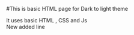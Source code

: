 #This is basic HTML page for Dark to light theme

It uses basic HTML , CSS and Js <br> New added line
